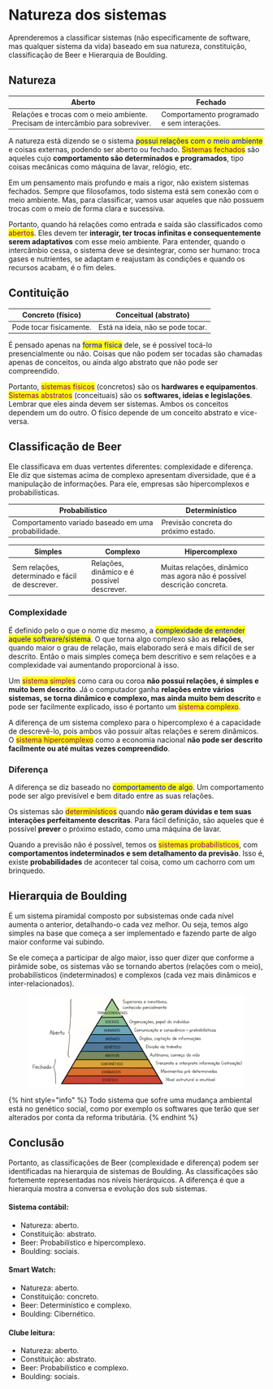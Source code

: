 # Natureza dos sistemas

Aprenderemos a classificar sistemas (não especificamente de software, mas qualquer sistema da vida) baseado em sua natureza, constituição, classificação de Beer e Hierarquia de Boulding.

## Natureza

| Aberto                                                                          | Fechado                                    |
| ------------------------------------------------------------------------------- | ------------------------------------------ |
| Relações e trocas com o meio ambiente. Precisam de intercâmbio para sobreviver. | Comportamento programado e sem interações. |

A natureza está dizendo se o sistema <mark style="color:blue;">possui relações com o meio ambiente</mark> e coisas externas, podendo ser aberto ou fechado. <mark style="color:purple;">Sistemas fechados</mark> são aqueles cujo **comportamento são determinados e programados**, tipo coisas mecânicas como máquina de lavar, relógio, etc.

Em um pensamento mais profundo e mais a rigor, não existem sistemas fechados. Sempre que filosofamos, todo sistema está sem conexão com o meio ambiente. Mas, para classificar, vamos usar aqueles que não possuem trocas com o meio de forma clara e sucessiva.

Portanto, quando há relações como entrada e saída são classificados como <mark style="color:purple;">abertos</mark>. Eles devem ter **interagir, ter trocas infinitas e consequentemente serem adaptativos** com esse meio ambiente. Para entender, quando o intercâmbio cessa, o sistema deve se desintegrar, como ser humano: troca gases e nutrientes, se adaptam e reajustam às condições e quando os recursos acabam, é o fim deles.

## Contituição

| Concreto (físico)       | Conceitual (abstrato)             |
| ----------------------- | --------------------------------- |
| Pode tocar fisicamente. | Está na ideia, não se pode tocar. |

É pensado apenas na <mark style="color:blue;">forma física</mark> dele, se é possível tocá-lo presencialmente ou não. Coisas que não podem ser tocadas são chamadas apenas de conceitos, ou ainda algo abstrato que não pode ser compreendido.

Portanto, <mark style="color:purple;">sistemas físicos</mark> (concretos) são os **hardwares e equipamentos**. <mark style="color:purple;">Sistemas abstratos</mark> (conceituais) são os **softwares, ideias e legislações**. Lembrar que eles ainda devem ser sistemas. Ambos os conceitos dependem um do outro. O físico depende de um conceito abstrato e vice-versa.

## Classificação de Beer

Ele classificava em duas vertentes diferentes: complexidade e diferença. Ele diz que sistemas acima de complexo apresentam diversidade, que é a manipulação de informações. Para ele, empresas são hipercomplexos e probabilísticas.

| Probabilístico                                      | Determinístico                       |
| --------------------------------------------------- | ------------------------------------ |
| Comportamento variado baseado em uma probabilidade. | Previsão concreta do próximo estado. |

| Simples                                         | Complexo                                   | Hipercomplexo                                                          |
| ----------------------------------------------- | ------------------------------------------ | ---------------------------------------------------------------------- |
| Sem relações, determinado e fácil de descrever. | Relações, dinâmico e é possível descrever. | Muitas relações, dinâmico mas agora não é possível descrição concreta. |

### Complexidade

É definido pelo o que o nome diz mesmo, a <mark style="color:blue;">complexidade de entender aquele software/sistema</mark>. O que torna algo complexo são as **relações**, quando maior o grau de relação, mais elaborado será e mais difícil de ser descrito. Então o mais simples começa bem descritivo e sem relações e a complexidade vai aumentando proporcional à isso.

Um <mark style="color:purple;">sistema simples</mark> como cara ou coroa **não possui relações, é simples e muito bem descrito**. Já o computador ganha **relações entre vários sistemas, se torna dinâmico e complexo, mas ainda muito bem descrito** e pode ser facilmente explicado, isso é portanto um <mark style="color:purple;">sistema complexo</mark>.

A diferença de um sistema complexo para o hipercomplexo é a capacidade de descrevê-lo, pois ambos vão possuir altas relações e serem dinâmicos. O <mark style="color:purple;">sistema hipercomplexo</mark> como a economia nacional **não pode ser descrito facilmente ou até muitas vezes compreendido**.

### Diferença

A diferença se diz baseado no <mark style="color:blue;">comportamento de algo</mark>. Um comportamento pode ser algo previsível e bem ditado entre as suas relações.

Os sistemas são <mark style="color:purple;">determinísticos</mark> quando **não geram dúvidas e tem suas interações perfeitamente descritas**. Para fácil definição, são aqueles que é possível **prever** o próximo estado, como uma máquina de lavar.

Quando a previsão não é possível, temos os <mark style="color:purple;">sistemas probabilísticos</mark>, com **comportamentos indeterminados e sem detalhamento da previsão**. Isso é, existe **probabilidades** de acontecer tal coisa, como um cachorro com um brinquedo.

## Hierarquia de Boulding

É um sistema piramidal composto por subsistemas onde cada nível aumenta o anterior, detalhando-o cada vez melhor. Ou seja, temos algo simples na base que começa a ser implementado e fazendo parte de algo maior conforme vai subindo.

Se ele começa a participar de algo maior, isso quer dizer que conforme a pirâmide sobe, os sistemas vão se tornando abertos (relações com o meio), probabilísticos (indeterminados) e complexos (cada vez mais dinâmicos e inter-relacionados).

<figure><img src="../../.gitbook/assets/hierarquia de boulding.png" alt=""><figcaption></figcaption></figure>

{% hint style="info" %}
Todo sistema que sofre uma mudança ambiental está no genético social, como por exemplo os softwares que terão que ser alterados por conta da reforma tributária.
{% endhint %}

## Conclusão

Portanto, as classificações de Beer (complexidade e diferença) podem ser identificadas na hierarquia de sistemas de Boulding. As classificações são fortemente representadas nos níveis hierárquicos. A diferença é que a hierarquia mostra a conversa e evolução dos sub sistemas.

#### Sistema contábil:

* Natureza: aberto.
* Constituição: abstrato.
* Beer: Probabilístico e hipercomplexo.
* Boulding: sociais.

#### Smart Watch:

* Natureza: aberto.
* Constituição: concreto.
* Beer: Determinístico e complexo.
* Boulding: Cibernético.

#### Clube leitura:

* Natureza: aberto.
* Constituição: abstrato.
* Beer: Probabilístico e complexo.
* Boulding: sociais.
